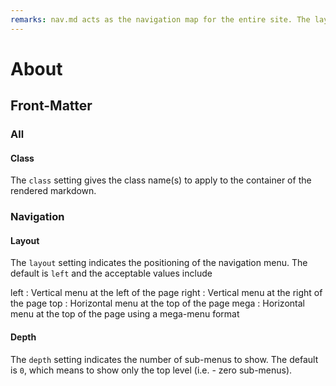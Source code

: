 ```yaml
---
remarks: nav.md acts as the navigation map for the entire site. The layout setting can be either 'none', 'heading', or 'tags'. When it is set to none, the entire nav.md contents are used as a single navigation menu; otherwise, the navigation is split into two menus, one of which acts as a filter for the items displayed in the other menu. When rendered as two menus, the top menu is typically the filtering menu while the side menu contains the filtered list of links.
---
```


# About

## Front-Matter

### All

#### Class

The `class` setting gives the class name(s) to apply to the container of the rendered markdown.

### Navigation

#### Layout

The `layout` setting indicates the positioning of the navigation menu. The default is `left` and the acceptable values include

left
: Vertical menu at the left of the page
right
: Vertical menu at the right of the page
top
: Horizontal menu at the top of the page
mega
: Horizontal menu at the top of the page using a mega-menu format

#### Depth

The `depth` setting indicates the number of sub-menus to show. The default is `0`, which means to show only the top level (i.e. - zero sub-menus).